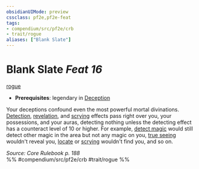 ```yaml
---
obsidianUIMode: preview
cssclass: pf2e,pf2e-feat
tags:
- compendium/src/pf2e/crb
- trait/rogue
aliases: ["Blank Slate"]
---
```

# Blank Slate  *Feat 16*  
[rogue](/rules/traits/rogue.md)  

- **Prerequisites**: legendary in [Deception](/compendium/skills.md#Deception)

Your deceptions confound even the most powerful mortal divinations. [Detection](/rules/traits/detection.md), [revelation](/rules/traits/revelation.md), and [scrying](/rules/traits/scrying.md) effects pass right over you, your possessions, and your auras, detecting nothing unless the detecting effect has a counteract level of 10 or higher. For example, [detect magic](/compendium/spells/detect-magic.md) would still detect other magic in the area but not any magic on you, [true seeing](/compendium/spells/true-seeing.md) wouldn't reveal you, [locate](/compendium/spells/locate.md) or [scrying](/compendium/spells/scrying.md) wouldn't find you, and so on.

*Source: Core Rulebook p. 188*  
%% #compendium/src/pf2e/crb #trait/rogue %%